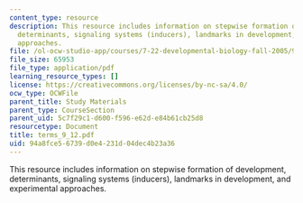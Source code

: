 ```yaml
---
content_type: resource
description: This resource includes information on stepwise formation of development,
  determinants, signaling systems (inducers), landmarks in development, and experimental
  approaches.
file: /ol-ocw-studio-app/courses/7-22-developmental-biology-fall-2005/94a8fce56739d0e4231d04dec4b23a36_terms_9_12.pdf
file_size: 65953
file_type: application/pdf
learning_resource_types: []
license: https://creativecommons.org/licenses/by-nc-sa/4.0/
ocw_type: OCWFile
parent_title: Study Materials
parent_type: CourseSection
parent_uid: 5c7f29c1-d600-f596-e62d-e84b61cb25d8
resourcetype: Document
title: terms_9_12.pdf
uid: 94a8fce5-6739-d0e4-231d-04dec4b23a36
---
```

This resource includes information on stepwise formation of development, determinants, signaling systems (inducers), landmarks in development, and experimental approaches.